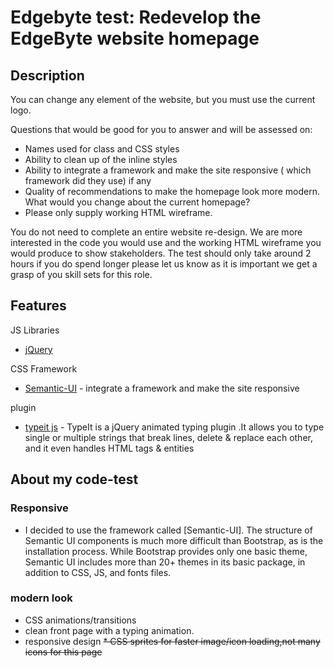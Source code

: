
# Edgebyte test: Redevelop the EdgeByte website homepage 

## Description

You can change any element of the website, but you must use the current logo.
 
Questions that would be good for you to answer and will be assessed on:

* Names used for class and CSS styles
* Ability to clean up of the inline styles
* Ability to integrate a framework and make the site responsive ( which framework did they use) if any
* Quality of recommendations to make the homepage look more modern. What would you change about the current homepage?
* Please only supply working HTML wireframe.
 
You do not need to complete an entire website re-design. We are more interested in the code you would use and the working HTML wireframe you would produce to show stakeholders. The test should only take around 2 hours if you do spend longer please let us know as it is important we get a grasp of you skill sets for this role.

## Features


JS Libraries
* [jQuery](https://jQuery.com/)

CSS Framework
* [Semantic-UI](https://semantic-ui.com/) - integrate a framework and make the site responsive 

plugin
* [typeit js](https://macarthur.me/typeit/) - TypeIt is a jQuery animated typing plugin .It allows you to type single or multiple strings that break lines, delete & replace each other, and it even handles HTML tags & entities



## About my code-test

### Responsive
* I decided to use the framework called [Semantic-UI]. The structure of Semantic UI components is much more difficult than Bootstrap, as is the installation process. While Bootstrap provides only one basic theme, Semantic UI includes more than 20+ themes in its basic package, in addition to CSS, JS, and fonts files.


### modern look
* CSS animations/transitions
* clean front page with a typing animation.
* responsive design
<del>* CSS sprites for faster image/icon loading,not many icons for this page
